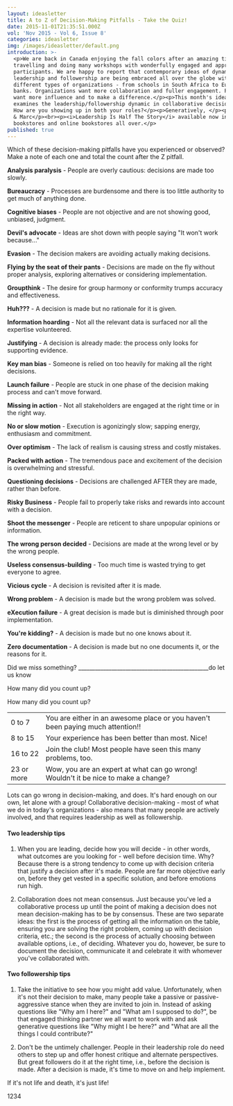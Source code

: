 ```yaml
---
layout: ideasletter
title: A to Z of Decision-Making Pitfalls - Take the Quiz!
date: 2015-11-01T21:35:51.000Z
vol: 'Nov 2015 - Vol 6, Issue 8'
categories: ideasletter
img: /images/ideasletter/default.png
introduction: >-
  <p>We are back in Canada enjoying the fall colors after an amazing time
  travelling and doing many workshops with wonderfully engaged and appreciative
  participants. We are happy to report that contemporary ideas of dynamic
  leadership and followership are being embraced all over the globe with all
  different types of organizations - from schools in South Africa to European
  banks. Organizations want more collaboration and fuller engagement. People
  want more influence and to make a difference.</p><p>This month's ideasletter
  examines the leadership/followership dynamic in collaborative decision making.
  How are you showing up in both your roles?</p><p>Generatively, </p><p>Samantha
  & Marc</p><br><p><i>Leadership Is Half The Story</i> available now in
  bookstores and online bookstores all over.</p>
published: true
---
```


Which of these decision-making pitfalls have you experienced or observed? Make a note of each one and total the count after the Z pitfall.

**Analysis paralysis** - People are overly cautious: decisions are made too slowly.

**Bureaucracy** - Processes are burdensome and there is too little authority to get much of anything done.

**Cognitive biases** - People are not objective and are not showing good, unbiased, judgment.

**Devil's advocate** - Ideas are shot down with people saying "It won't work because..."

**Evasion** - The decision makers are avoiding actually making decisions.

**Flying by the seat of their pants** - Decisions are made on the fly without proper analysis, exploring alternatives or considering implementation.

**Groupthink** - The desire for group harmony or conformity trumps accuracy and effectiveness.

**Huh???** - A decision is made but no rationale for it is given.

**Information hoarding** - Not all the relevant data is surfaced nor all the expertise volunteered.

**Justifying** - A decision is already made: the process only looks for supporting evidence.

**Key man bias** - Someone is relied on too heavily for making all the right decisions.

**Launch failure** - People are stuck in one phase of the decision making process and can't move forward.

**Missing in action** - Not all stakeholders are engaged at the right time or in the right way.

**No or slow motion** - Execution is agonizingly slow; sapping energy, enthusiasm and commitment.

**Over optimism** - The lack of realism is causing stress and costly mistakes.

**Packed with action** - The tremendous pace and excitement of the decision is overwhelming and stressful.

**Questioning decisions** - Decisions are challenged AFTER they are made, rather than before.

**Risky Business** - People fail to properly take risks and rewards into account with a decision.

**Shoot the messenger** - People are reticent to share unpopular opinions or information.

**The wrong person decided** - Decisions are made at the wrong level or by the wrong people.

**Useless consensus-building** - Too much time is wasted trying to get everyone to agree.

**Vicious cycle** - A decision is revisited after it is made.
    
**Wrong problem** - A decision is made but the wrong problem was solved.

**eXecution failure** - A great decision is made but is diminished through poor implementation.

**You're kidding?** - A decision is made but no one knows about it.

**Zero documentation** - A decision is made but no one documents it, or the reasons for it.

Did we miss something?  _______________________________________________do let us know

How many did you count up?

<table>
	<thead>How many did you count up?</thead>
	<tbody>
		<tr>
			<td>0 to 7</td>
			<td>You are either in an awesome place or you haven't been paying much attention!!</td>
		</tr>
		<tr>
			<td>8 to 15</td>
			<td>Your experience has been better than most. Nice!</td>
		</tr>
		<tr>
			<td>16 to 22</td>
			<td>Join the club! Most people have seen this many problems, too.</td>
		</tr>
		<tr>
			<td>23 or more</td>
			<td>Wow, you are an expert at what can go wrong! Wouldn't it be nice to make a change?</td>
		</tr>
	</tbody>
</table>


Lots can go wrong in decision-making, and does. It's hard enough on our own, let alone with a group! Collaborative decision-making - most of what we do in today's organizations - also means that many people are actively involved, and that requires leadership as well as followership.

#### Two leadership tips

1. When you are leading, decide how you will decide - in other words, what outcomes are you looking for - well before decision time. Why? Because there is a strong tendency to come up with decision criteria that justify a decision after it's made. People are far more objective early on, before they get vested in a specific solution, and before emotions run high.

2. Collaboration does not mean consensus. Just because you've led a collaborative process up until the point of making a decision does not mean decision-making has to be by consensus. These are two separate ideas: the first is the process of getting all the information on the table, ensuring you are solving the right problem, coming up with decision criteria, etc.; the second is the process of actually choosing between available options, i.e., of deciding. Whatever you do, however, be sure to document the decision, communicate it and celebrate it with whomever you've collaborated with.</p>

#### Two followership tips

1. Take the initiative to see how you might add value. Unfortunately, when it's not their decision to make, many people take a passive or passive-aggressive stance when they are invited to join in. Instead of asking questions like "Why am I here?" and "What am I supposed to do?", be that engaged thinking partner we all want to work with and ask generative questions like "Why might I be here?" and "What are all the things I could contribute?"

2. Don't be the untimely challenger. People in their leadership role do need others to step up and offer honest critique and alternate perspectives. But great followers do it at the right time, i.e., before the decision is made. After a decision is made, it's time to move on and help implement.
 
If it's not life and death, it's just life!

1234
